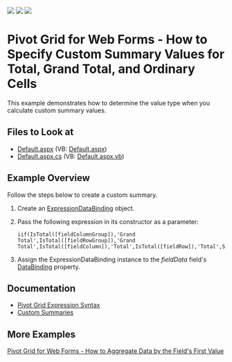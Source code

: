 <!-- default badges list -->
![](https://img.shields.io/endpoint?url=https://codecentral.devexpress.com/api/v1/VersionRange/128577729/22.1.2%2B)
[![](https://img.shields.io/badge/Open_in_DevExpress_Support_Center-FF7200?style=flat-square&logo=DevExpress&logoColor=white)](https://supportcenter.devexpress.com/ticket/details/E2592)
[![](https://img.shields.io/badge/📖_How_to_use_DevExpress_Examples-e9f6fc?style=flat-square)](https://docs.devexpress.com/GeneralInformation/403183)
<!-- default badges end -->

# Pivot Grid for Web Forms - How to Specify Custom Summary Values for Total, Grand Total, and Ordinary Cells

This example demonstrates how to determine the value type when you calculate custom summary values.
<!-- default file list -->
## Files to Look at 

* [Default.aspx](./CS/WebSite/Default.aspx) (VB: [Default.aspx](./VB/WebSite/Default.aspx))
* [Default.aspx.cs](./CS/WebSite/Default.aspx.cs) (VB: [Default.aspx.vb](./VB/WebSite/Default.aspx.vb))
<!-- default file list end -->

## Example Overview

Follow the steps below to create a custom summary.
1. Create an [ExpressionDataBinding](https://docs.devexpress.com/AspNet/DevExpress.Web.ASPxPivotGrid.ExpressionDataBinding?p=netframework) object.
2. Pass the following expression in its constructor as a parameter:

    ```
    iif(IsTotal([fieldColumnGroup]),'Grand Total',IsTotal([fieldRowGroup]),'Grand Total',IsTotal([fieldColumn]),'Total',IsTotal([fieldRow]),'Total',Sum([Data]))
    ``` 
3. Assign the ExpressionDataBinding instance to the _fieldData_ field's [DataBinding](https://docs.devexpress.com/CoreLibraries/DevExpress.XtraPivotGrid.PivotGridFieldBase.DataBinding) property.

## Documentation

- [Pivot Grid Expression Syntax](https://docs.devexpress.com/CoreLibraries/120512/devexpress-pivot-grid-core-library/advanced-analytics/pivot-grid-expression-syntax#functions)
- [Custom Summaries](https://docs.devexpress.com/AspNet/7301/components/pivot-grid/data-shaping/aggregation/summaries/custom-summaries)

## More Examples

[Pivot Grid for Web Forms - How to Aggregate Data by the Field's First Value](https://github.com/DevExpress-Examples/aspnet-pivot-grid-custom-aggregates)

